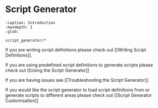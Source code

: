 # Script Generator

```{toctree}
:caption: Introduction
:maxdepth: 1
:glob:

script_generator/*
```

If you are writing script definitions please check out [[Writing Script Definitions]].

If you are using predefined script definitions to generate scripts please check out [[Using the Script Generator]]

If you are having issues see [[Troubleshooting the Script Generator]]

If you would like the script generator to load script definitions from or generate scripts to different areas please check out [[Script Generator Customisation]]